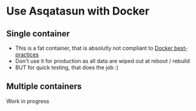 
# Use Asqatasun with Docker

## Single container
- This is a fat container, that is absolutly not compliant to [Docker best-practices](https://docs.docker.com/articles/dockerfile_best-practices/)
- Don't use it for production as all data are wiped out at reboot / rebuild
- BUT for quick testing, that does the job :)


##  Multiple containers

Work in progress
